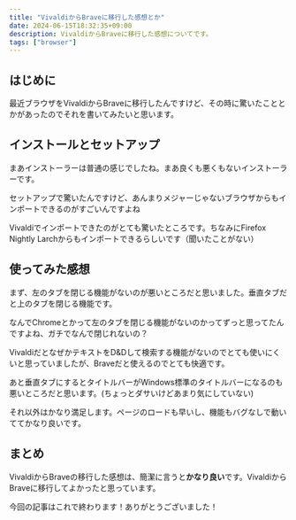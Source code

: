 ```yaml
---
title: "VivaldiからBraveに移行した感想とか"
date: 2024-06-15T18:32:35+09:00
description: VivaldiからBraveに移行した感想についてです。
tags: ["browser"]
---
```


## はじめに

最近ブラウザをVivaldiからBraveに移行したんですけど、その時に驚いたこととかがあったのでそれを書いてみたいと思います。

## インストールとセットアップ

まあインストーラーは普通の感じでしたね。まあ良くも悪くもないインストーラーです。

セットアップで驚いたんですけど、あんまりメジャーじゃないブラウザからもインポートできるのがすごいんですよね

Vivaldiでインポートできたのがとても驚いたところです。ちなみにFirefox Nightly Larchからもインポートできるらしいです（聞いたことがない）

## 使ってみた感想

まず、左のタブを閉じる機能がないのが悪いところだと思いました。垂直タブだと上のタブを閉じる機能です。

なんでChromeとかって左のタブを閉じる機能がないのかってずっと思ってたんですよね、ガチでなんで閉じれないの？

VivaldiだとなぜかテキストをD&Dして検索する機能がないのでとても使いにくいと思っていましたが、Braveだと使えるのでとても快適です。

あと垂直タブにするとタイトルバーがWindows標準のタイトルバーになるのも悪いところだと思います。(ちょっとダサいけどあまり気にしていない)

それ以外はかなり満足します。ページのロードも早いし、機能もバグなしで動いててかなり良いです。

## まとめ

VivaldiからBraveの移行した感想は、簡潔に言うと**かなり良い**です。VivaldiからBraveに移行してよかったと思っています。

今回の記事はこれで終わります！ありがとうございました！
